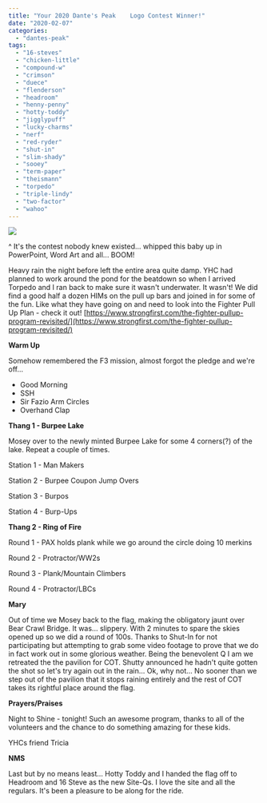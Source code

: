 ```yaml
---
title: "Your 2020 Dante's Peak    Logo Contest Winner!"
date: "2020-02-07"
categories: 
  - "dantes-peak"
tags: 
  - "16-steves"
  - "chicken-little"
  - "compound-w"
  - "crimson"
  - "duece"
  - "flenderson"
  - "headroom"
  - "henny-penny"
  - "hotty-toddy"
  - "jigglypuff"
  - "lucky-charms"
  - "nerf"
  - "red-ryder"
  - "shut-in"
  - "slim-shady"
  - "sooey"
  - "term-paper"
  - "theismann"
  - "torpedo"
  - "triple-lindy"
  - "two-factor"
  - "wahoo"
---
```


![](https://i2.wp.com/f3carpex.com/wp-content/uploads/2020/02/Screen-Shot-2020-02-07-at-4.37.58-PM.png?fit=800%2C473&ssl=1)

^ It's the contest nobody knew existed... whipped this baby up in PowerPoint, Word Art and all... BOOM!

Heavy rain the night before left the entire area quite damp. YHC had planned to work around the pond for the beatdown so when I arrived Torpedo and I ran back to make sure it wasn't underwater. It wasn't! We did find a good half a dozen HIMs on the pull up bars and joined in for some of the fun. Like what they have going on and need to look into the Fighter Pull Up Plan - check it out! [https://www.strongfirst.com/the-fighter-pullup-program-revisited/](https://www.strongfirst.com/the-fighter-pullup-program-revisited/)

**Warm Up**

Somehow remembered the F3 mission, almost forgot the pledge and we're off...

- Good Morning
- SSH
- Sir Fazio Arm Circles
- Overhand Clap

**Thang 1 - Burpee Lake**

Mosey over to the newly minted Burpee Lake for some 4 corners(?) of the lake. Repeat a couple of times.

Station 1 - Man Makers

Station 2 - Burpee Coupon Jump Overs

Station 3 - Burpos

Station 4 - Burp-Ups

**Thang 2 - Ring of Fire**

Round 1 - PAX holds plank while we go around the circle doing 10 merkins

Round 2 - Protractor/WW2s

Round 3 - Plank/Mountain Climbers

Round 4 - Protractor/LBCs

**Mary**

Out of time we Mosey back to the flag, making the obligatory jaunt over Bear Crawl Bridge. It was... slippery. With 2 minutes to spare the skies opened up so we did a round of 100s. Thanks to Shut-In for not participating but attempting to grab some video footage to prove that we do in fact work out in some glorious weather. Being the benevolent Q I am we retreated the the pavilion for COT. Shutty announced he hadn't quite gotten the shot so let's try again out in the rain... Ok, why not... No sooner than we step out of the pavilion that it stops raining entirely and the rest of COT takes its rightful place around the flag.

**Prayers/Praises**

Night to Shine - tonight! Such an awesome program, thanks to all of the volunteers and the chance to do something amazing for these kids.

YHCs friend Tricia

**NMS**

Last but by no means least... Hotty Toddy and I handed the flag off to Headroom and 16 Steve as the new Site-Qs. I love the site and all the regulars. It's been a pleasure to be along for the ride.
